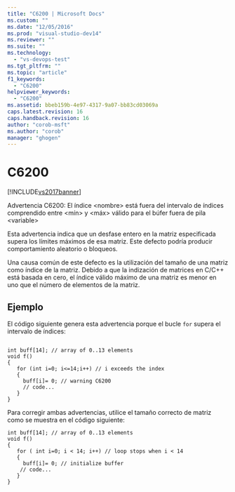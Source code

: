 ```yaml
---
title: "C6200 | Microsoft Docs"
ms.custom: ""
ms.date: "12/05/2016"
ms.prod: "visual-studio-dev14"
ms.reviewer: ""
ms.suite: ""
ms.technology: 
  - "vs-devops-test"
ms.tgt_pltfrm: ""
ms.topic: "article"
f1_keywords: 
  - "C6200"
helpviewer_keywords: 
  - "C6200"
ms.assetid: bbeb159b-4e97-4317-9a07-bb83cd03069a
caps.latest.revision: 16
caps.handback.revision: 16
author: "corob-msft"
ms.author: "corob"
manager: "ghogen"
---
```

# C6200
[!INCLUDE[vs2017banner](../code-quality/includes/vs2017banner.md)]

Advertencia C6200: El índice \<nombre\> está fuera del intervalo de índices comprendido entre \<mín\> y \<máx\> válido para el búfer fuera de pila \<variable\>  
  
 Esta advertencia indica que un desfase entero en la matriz especificada supera los límites máximos de esa matriz.  Este defecto podría producir comportamiento aleatorio o bloqueos.  
  
 Una causa común de este defecto es la utilización del tamaño de una matriz como índice de la matriz.  Debido a que la indización de matrices en C\/C\+\+ está basada en cero, el índice válido máximo de una matriz es menor en uno que el número de elementos de la matriz.  
  
## Ejemplo  
 El código siguiente genera esta advertencia porque el bucle `for` supera el intervalo de índices:  
  
```  
  
int buff[14]; // array of 0..13 elements  
void f()  
{  
   for (int i=0; i<=14;i++) // i exceeds the index  
   {  
     buff[i]= 0; // warning C6200   
     // code...  
   }  
}  
```  
  
 Para corregir ambas advertencias, utilice el tamaño correcto de matriz como se muestra en el código siguiente:  
  
```  
int buff[14]; // array of 0..13 elements  
void f()  
{  
   for ( int i=0; i < 14; i++) // loop stops when i < 14   
   {  
     buff[i]= 0; // initialize buffer  
    // code...  
   }  
}  
```